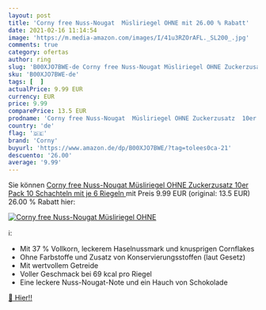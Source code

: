 ```yaml
---
layout: post
title: 'Corny free Nuss-Nougat  Müsliriegel OHNE mit 26.00 % Rabatt'
date: 2021-02-16 11:14:54
image: 'https://m.media-amazon.com/images/I/41u3RZOrAFL._SL200_.jpg'
comments: true
category: ofertas
author: ring
slug: 'B00XJO7BWE-de Corny free Nuss-Nougat Müsliriegel OHNE Zuckerzusatz 10er...'
sku: 'B00XJO7BWE-de'
tags: [  ]
actualPrice: 9.99 EUR
currency: EUR
price: 9.99
comparePrice: 13.5 EUR
prodname: 'Corny free Nuss-Nougat  Müsliriegel OHNE Zuckerzusatz  10er Pack  10 Schachteln mit je 6 Riegeln '
country: 'de'
flag: '🇩🇪'
brand: 'Corny'
buyurl: 'https://www.amazon.de/dp/B00XJO7BWE/?tag=tolees0ca-21'
descuento: '26.00'
average: '9.99'
---
```


Sie können [Corny free Nuss-Nougat  Müsliriegel OHNE Zuckerzusatz  10er Pack  10 Schachteln mit je 6 Riegeln ](https://www.amazon.de/dp/B00XJO7BWE/?tag=tolees0ca-21) mit Preis 9.99 EUR (original: 13.5 EUR) 26.00 % Rabatt hier:

[![Corny free Nuss-Nougat  Müsliriegel OHNE](https://m.media-amazon.com/images/I/41u3RZOrAFL._SL200_.jpg)](https://www.amazon.de/dp/B00XJO7BWE/?tag=tolees0ca-21)

ℹ️:

- Mit 37 % Vollkorn, leckerem Haselnussmark und knusprigen Cornflakes
- Ohne Farbstoffe und Zusatz von Konservierungsstoffen (laut Gesetz)
- Mit wertvollem Getreide
- Voller Geschmack bei 69 kcal pro Riegel
- Eine leckere Nuss-Nougat-Note und ein Hauch von Schokolade

[🛒 Hier!!](https://www.amazon.de/dp/B00XJO7BWE/?tag=tolees0ca-21)
